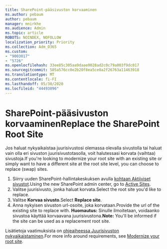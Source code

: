 ```yaml
---
title: SharePoint-pääsivuston korvaaminen
ms.author: pebaum
author: pebaum
manager: mnirkhe
ms.audience: Admin
ms.topic: article
ROBOTS: NOINDEX, NOFOLLOW
localization_priority: Priority
ms.collection: Adm_O365
ms.custom:
- "9003017"
- "5726"
ms.openlocfilehash: 33ee85c305aa9daae0028ad2c0c79a003f9dc017
ms.sourcegitcommit: 505a576cc0e2b20f8ea5ce0a2f26763a11463918
ms.translationtype: MT
ms.contentlocale: fi-FI
ms.lasthandoff: 05/30/2020
ms.locfileid: "44493096"
---
```

# <a name="replace-the-sharepoint-root-site"></a><span data-ttu-id="cd627-102">SharePoint-pääsivuston korvaaminen</span><span class="sxs-lookup"><span data-stu-id="cd627-102">Replace the SharePoint Root Site</span></span>
<span data-ttu-id="cd627-103">Jos haluat nykyaikaistaa juurisivustosi olemassa olevalla sivustolla tai haluat vain olla eri sivuston juurisivustotasolla, voit halutessasi korvata (vaihtaa) sivustoja.</span><span class="sxs-lookup"><span data-stu-id="cd627-103">If you're looking to modernize your root site with an existing site or simply want to have a different site at the root site level, you can choose to replace (swap) sites.</span></span>

1. <span data-ttu-id="cd627-104">Siirry uuden SharePoint-hallintakeskuksen avulla [kohtaan Aktiiviset sivustot](https://admin.microsoft.com/sharepoint?page=siteManagement&modern=true).</span><span class="sxs-lookup"><span data-stu-id="cd627-104">Using the new SharePoint admin center, go to [Active Sites](https://admin.microsoft.com/sharepoint?page=siteManagement&modern=true).</span></span>
2. <span data-ttu-id="cd627-105">Valitse juurisivusto, jonka haluat korvata.</span><span class="sxs-lookup"><span data-stu-id="cd627-105">Select the root site you'd like to replace.</span></span>
3. <span data-ttu-id="cd627-106">Valitse **Korvaa sivusto**.</span><span class="sxs-lookup"><span data-stu-id="cd627-106">Select **Replace site**.</span></span>
4. <span data-ttu-id="cd627-107">Anna nykyisen sivuston url-osoite, joka korvataan.</span><span class="sxs-lookup"><span data-stu-id="cd627-107">Provide the url of the existing site to replace with.</span></span> <span data-ttu-id="cd627-108">**Huomautus:** Sinulle ilmoitetaan, voidaanko sivustoa käyttää korvaavana juurisivustona.</span><span class="sxs-lookup"><span data-stu-id="cd627-108">**Note:** You'll be informed if the site can be used as a replacement root site.</span></span>

<span data-ttu-id="cd627-109">Lisätietoja vaatimuksista on [ohjeaiheessa Juurisivuston nykyaikaistaminen](https://docs.microsoft.com/sharepoint/modern-root-site).</span><span class="sxs-lookup"><span data-stu-id="cd627-109">For more info around requirements, see [Modernize your root site](https://docs.microsoft.com/sharepoint/modern-root-site).</span></span>